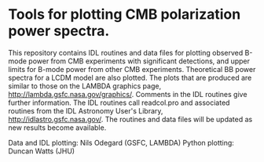 # Tools for plotting CMB polarization power spectra.

This repository contains IDL routines and data files for plotting observed
B-mode power from CMB experiments with significant detections, and upper limits
for B-mode power from other CMB experiments. Theoretical BB power spectra for a
LCDM model are also plotted. The plots that are produced are similar to those
on the LAMBDA graphics page, http://lambda.gsfc.nasa.gov/graphics/. Comments in
the IDL routines give further information. The IDL routines call readcol.pro
and associated routines from the IDL Astronomy User's Library,
http://idlastro.gsfc.nasa.gov/. The routines and data files will be updated as
new results become available.

Data and IDL plotting: Nils Odegard (GSFC, LAMBDA)
Python plotting: Duncan Watts (JHU)
